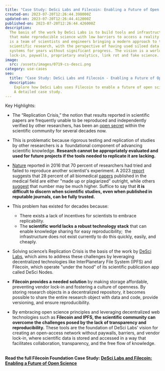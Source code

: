 ```yaml
---
title: "Case Study: DeSci Labs and Filecoin: Enabling a Future of Open Science"
created-on: 2023-07-20T12:26:44.398000Z
updated-on: 2023-07-20T12:26:44.412000Z
published-on: 2023-07-20T12:26:44.426000Z
description:
  The basis of the work by DeSci Labs is to build tools and infrastructure
  that make reproducible science with low barriers to access a reality. DeSci Labs
  is a team of scientists and engineers bringing a modern approach to the future of
  scientific research, with the perspective of having used siloed data and centralized
  systems for years without significant progress. The vision is a world without vendor
  lock-in, paywalls, proprietary analytics, link rot and fake science.
image:
  src: /assets/images/0719-cs-desci.png
category: use-cases
seo:
  title: "Case Study: DeSci Labs and Filecoin - Enabling a Future of Open Science"
  description:
    Explore how DeSci Labs uses Filecoin to enable a future of open science.
    A detailed case study.
---
```


Key Highlights:

- The “Replication Crisis,” the notion that results reported in scientific papers are frequently unable to be reproduced and independently verified by other researchers, has been an [open secret](https://www.vox.com/future-perfect/21504366/science-replication-crisis-peer-review-statistics) within the scientific community for several decades now.
- This is problematic because rigorous testing and replication of studies by other researchers is a  foundational component of advancing scientific knowledge. **Research cannot be appropriately evaluated and used for future projects if the tools needed to replicate it are lacking.**
- [Nature](https://www.nature.com/articles/533452a) reported in 2016 that 70 percent of researchers had tried and failed to reproduce another scientist's experiment. A 2023 [report](https://www.npr.org/2023/05/14/1176062276/fake-studies-in-academic-journals-may-be-more-common-than-previously-thought) suggests that 28 percent of all biomedical [papers](https://www.medrxiv.org/content/10.1101/2023.05.06.23289563v1) published in the medical field are either "made up or plagiarized" outright, while others [suggest](https://www.ft.com/content/76abf920-effb-4d66-8fb2-3ff842150297) that number may be much higher. Suffice to say that **it is difficult to discern when scientific studies, even when published in reputable journals, can be fully trusted.**
- This problem has existed for decades because:

  - There exists a lack of incentives for scientists to embrace replicability.
  - The **scientific world lacks a robust technology stack** that can enable knowledge sharing for easy reproducibility;  the infrastructure does not exist currently to do this quickly, easily, and cheaply.

- Solving science’s Replication Crisis is the basis of the work by [DeSci Labs](https://www.desci.com/), which aims to address these challenges by leveraging decentralized technologies like lnterPlanetary File System (IPFS) and Filecoin, which operate "under the hood" of its scientific publication app called DeSci Nodes.
- **Filecoin provides a needed solution** by making storage affordable, preventing vendor lock-in and fostering a culture of openness. By storing research objects in a decentralized repository, it becomes possible to share the entire research object with data and code, provide versioning, and ensure reproducibility.
- By embracing open science principles and leveraging decentralized web technologies such as **Filecoin and IPFS, the scientific community can overcome the challenges posed by the lack of transparency and reproducibility.** These tools are the foundation of DeSci Labs’ vision for creating an open-access network without paywalls, barriers, and vendor lock-in, where scientific data is stored and accessed in a way that facilitates collaboration, transparency, and the free flow of knowledge.

**\
Read the full Filecoin Foundation Case Study: [DeSci Labs and Filecoin: Enabling a Future of Open Science](https://fil-foundation.on.fleek.co/hosting/FF-CaseStudy-DeSci.pdf)**
